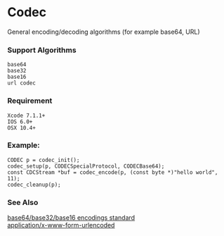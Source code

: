 Codec
==========
General encoding/decoding algorithms (for example base64, URL)

### Support Algorithms
    base64
    base32
    base16
    url codec

### Requirement
	Xcode 7.1.1+
	IOS 6.0+
	OSX 10.4+
    
### Example:
    CODEC p = codec_init();
    codec_setup(p, CODECSpecialProtocol, CODECBase64);
    const CDCStream *buf = codec_encode(p, (const byte *)"hello world", 11);
    codec_cleanup(p);

### See Also
[base64/base32/base16 encodings standard](http://www.ietf.org/rfc/rfc4648.txt)<br>
[application/x-www-form-urlencoded](http://www.w3.org/TR/html4/interact/forms.html#h-17.13.4.1) 
